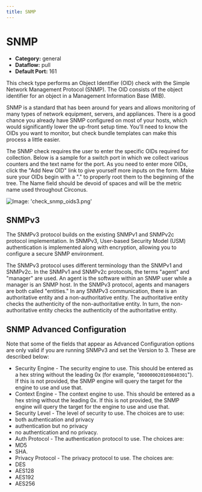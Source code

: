 ```yaml
---
title: SNMP
---
```


# SNMP

 * **Category:** general
 * **Dataflow:** pull
 * **Default Port:** 161

This check type performs an Object Identifier (OID) check with the Simple Network Management Protocol (SNMP). The OID consists of the object identifier for an object in a Management Information Base (MIB).

SNMP is a standard that has been around for years and allows monitoring of many types of network equipment, servers, and appliances. There is a good chance you already have SNMP configured on most of your hosts, which would significantly lower the up-front setup time. You’ll need to know the OIDs you want to monitor, but check bundle templates can make this process a little easier.

The SNMP check requires the user to enter the specific OIDs required for collection. Below is a sample for a switch port in which we collect various counters and the text name for the port. As you need to enter more OIDs, click the "Add New OID" link to give yourself more inputs on the form. Make sure your OIDs begin with a "." to properly root them to the beginning of the tree. The Name field should be devoid of spaces and will be the metric name used throughout Circonus.

![Image: 'check_snmp_oids3.png'](/images/circonus/check_snmp_oids3.png)

## SNMPv3

The SNMPv3 protocol builds on the existing SNMPv1 and SNMPv2c protocol implementation. In SNMPv3, User-based Security Model (USM) authentication is implemented along with encryption, allowing you to configure a secure SNMP environment.

The SNMPv3 protocol uses different terminology than the SNMPv1 and SNMPv2c. In the SNMPv1 and SNMPv2c protocols, the terms "agent" and "manager" are used. An agent is the software within an SNMP user while a manager is an SNMP host. In the SNMPv3 protocol, agents and managers are both called "entities." In any SNMPv3 communication, there is an authoritative entity and a non-authoritative entity. The authoritative entity checks the authenticity of the non-authoritative entity. In turn, the non-authoritative entity checks the authenticity of the authoritative entity.

## SNMP Advanced Configuration

Note that some of the fields that appear as Advanced Configuration options are only valid if you are running SNMPv3 and set the Version to 3. These are described below:
 * Security Engine - The security engine to use. This should be entered as a hex string without the leading 0x (for example, "`800000020109840301`"). If this is not provided, the SNMP engine will query the target for the engine to use and use that.
 * Context Engine - The context engine to use. This should be entered as a hex string without the leading 0x. If this is not provided, the SNMP engine will query the target for the engine to use and use that.
 * Security Level - The level of security to use. The choices are to use:
  * both authentication and privacy
  * authentication but no privacy
  * no authentication and no privacy.
 * Auth Protocol - The authentication protocol to use. The choices are:
  * MD5
  * SHA.
 * Privacy Protocol - The privacy protocol to use. The choices are:
  * DES
  * AES128
  * AES192
  * AES256
